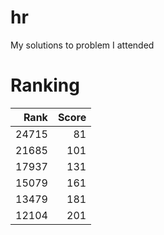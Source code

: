 hr
==

My solutions to problem I attended

Ranking
===

| Rank  | Score |
| -----:| -----:|
|  24715| 81 |
|21685|101|
|17937|131|
|15079|161|
|13479|181|
|12104|201|

